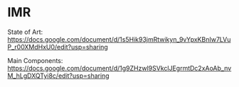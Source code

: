 # IMR

State of Art: https://docs.google.com/document/d/1s5Hik93jmRtwikyn_9vYpxKBnIw7LVuP_r00XMdHxU0/edit?usp=sharing

Main Components: https://docs.google.com/document/d/1g9ZHzwl9SVkclJEgrmtDc2xAoAb_nvM_hLgDXQTyi8c/edit?usp=sharing

